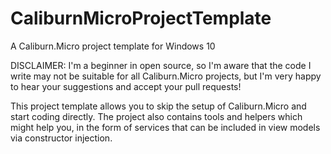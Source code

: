 # CaliburnMicroProjectTemplate
A Caliburn.Micro project template for Windows 10

DISCLAIMER: I'm a beginner in open source, so I'm aware that the code I write may not be suitable for all Caliburn.Micro projects, but I'm very happy to hear your suggestions and accept your pull requests!

This project template allows you to skip the setup of Caliburn.Micro and start coding directly. The project also contains tools and helpers which might help you, in the form of services that can be included in view models via constructor injection.
